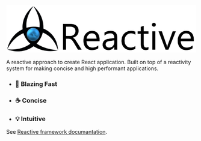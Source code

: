 ![alt text](./media/reactive-logo-m.png)

A reactive approach to create React application. Built on top of a reactivity system for making concise and high performant applications.

- ### 🚀 Blazing Fast
- ### ☕ Concise
- ### 💡 Intuitive

See [Reactive framework documantation](https://kutlugsahin.gitbook.io/re-active/).
